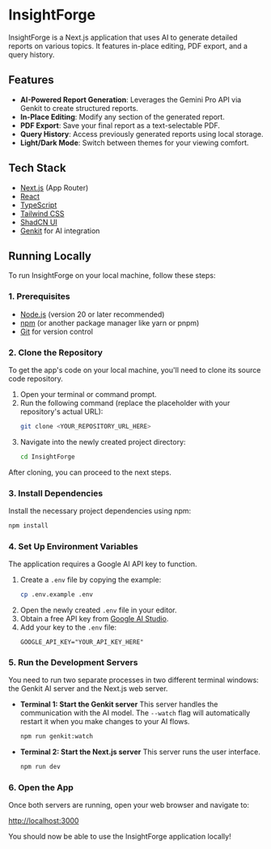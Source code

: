# InsightForge

InsightForge is a Next.js application that uses AI to generate detailed reports on various topics. It features in-place editing, PDF export, and a query history.

## Features

-   **AI-Powered Report Generation**: Leverages the Gemini Pro API via Genkit to create structured reports.
-   **In-Place Editing**: Modify any section of the generated report.
-   **PDF Export**: Save your final report as a text-selectable PDF.
-   **Query History**: Access previously generated reports using local storage.
-   **Light/Dark Mode**: Switch between themes for your viewing comfort.

## Tech Stack

-   [Next.js](https://nextjs.org/) (App Router)
-   [React](https://react.dev/)
-   [TypeScript](https://www.typescriptlang.org/)
-   [Tailwind CSS](https://tailwindcss.com/)
-   [ShadCN UI](https://ui.shadcn.com/)
-   [Genkit](https://firebase.google.com/docs/genkit) for AI integration

## Running Locally

To run InsightForge on your local machine, follow these steps:

### 1. Prerequisites

-   [Node.js](https://nodejs.org/) (version 20 or later recommended)
-   [npm](https://www.npmjs.com/) (or another package manager like yarn or pnpm)
-   [Git](https://git-scm.com/) for version control

### 2. Clone the Repository

To get the app's code on your local machine, you'll need to clone its source code repository.

1.  Open your terminal or command prompt.
2.  Run the following command (replace the placeholder with your repository's actual URL):
    ```bash
    git clone <YOUR_REPOSITORY_URL_HERE>
    ```
3.  Navigate into the newly created project directory:
    ```bash
    cd InsightForge
    ```

After cloning, you can proceed to the next steps.

### 3. Install Dependencies

Install the necessary project dependencies using npm:

```bash
npm install
```

### 4. Set Up Environment Variables

The application requires a Google AI API key to function.

1.  Create a `.env` file by copying the example:
    ```bash
    cp .env.example .env
    ```
2.  Open the newly created `.env` file in your editor.
3.  Obtain a free API key from [Google AI Studio](https://aistudio.google.com/app/apikey).
4.  Add your key to the `.env` file:
    ```
    GOOGLE_API_KEY="YOUR_API_KEY_HERE"
    ```

### 5. Run the Development Servers

You need to run two separate processes in two different terminal windows: the Genkit AI server and the Next.js web server.

-   **Terminal 1: Start the Genkit server**
    This server handles the communication with the AI model. The `--watch` flag will automatically restart it when you make changes to your AI flows.

    ```bash
    npm run genkit:watch
    ```

-   **Terminal 2: Start the Next.js server**
    This server runs the user interface.

    ```bash
    npm run dev
    ```

### 6. Open the App

Once both servers are running, open your web browser and navigate to:

[http://localhost:3000](http://localhost:3000)

You should now be able to use the InsightForge application locally!
